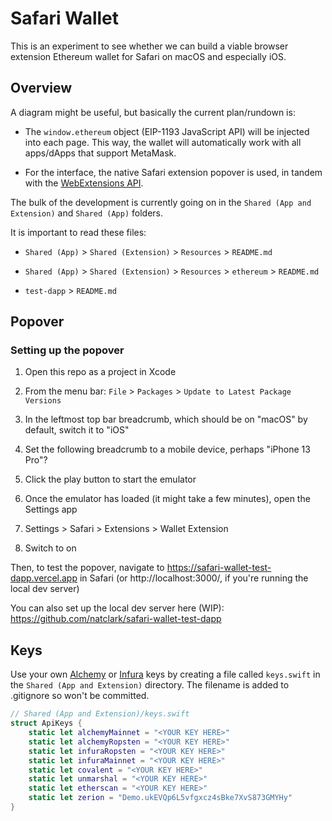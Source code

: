 # Safari Wallet

This is an experiment to see whether we can build a viable browser extension Ethereum wallet for Safari on macOS and especially iOS.

## Overview

A diagram might be useful, but basically the current plan/rundown is:

- The `window.ethereum` object (EIP-1193 JavaScript API) will be injected into each page. This way, the wallet will automatically work with all apps/dApps that support MetaMask.

- For the interface, the native Safari extension popover is used, in tandem with the [WebExtensions API](https://developer.mozilla.org/en-US/Add-ons/WebExtensions).

The bulk of the development is currently going on in the `Shared (App and Extension)` and `Shared (App)` folders.

It is important to read these files:

- `Shared (App)` > `Shared (Extension)` > `Resources` > `README.md`

- `Shared (App)` > `Shared (Extension)` > `Resources` > `ethereum` > `README.md`

- `test-dapp` > `README.md`

## Popover

### Setting up the popover

1. Open this repo as a project in Xcode

2. From the menu bar: `File` > `Packages` > `Update to Latest Package Versions`

3. In the leftmost top bar breadcrumb, which should be on "macOS" by default, switch it to "iOS"

4. Set the following breadcrumb to a mobile device, perhaps "iPhone 13 Pro"?

5. Click the play button to start the emulator

6. Once the emulator has loaded (it might take a few minutes), open the Settings app

7. Settings > Safari > Extensions > Wallet Extension

8. Switch to on

Then, to test the popover, navigate to https://safari-wallet-test-dapp.vercel.app in Safari (or http://localhost:3000/, if you're running the local dev server)

You can also set up the local dev server here (WIP): https://github.com/natclark/safari-wallet-test-dapp

## Keys

Use your own [Alchemy](https://www.alchemy.com/) or [Infura](https://www.infura.io/) keys by creating a file called `keys.swift` in the `Shared (App and Extension)` directory. The filename is added to .gitignore so won't be committed. 

```swift
// Shared (App and Extension)/keys.swift
struct ApiKeys {
    static let alchemyMainnet = "<YOUR KEY HERE>"
    static let alchemyRopsten = "<YOUR KEY HERE>"
    static let infuraRopsten = "<YOUR KEY HERE>"
    static let infuraMainnet = "<YOUR KEY HERE>"
    static let covalent = "<YOUR KEY HERE>"
    static let unmarshal = "<YOUR KEY HERE>"
    static let etherscan = "<YOUR KEY HERE>"
    static let zerion = "Demo.ukEVQp6L5vfgxcz4sBke7XvS873GMYHy"
}
```
